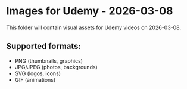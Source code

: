 # Images for Udemy - 2026-03-08

This folder will contain visual assets for Udemy videos on 2026-03-08.

## Supported formats:
- PNG (thumbnails, graphics)
- JPG/JPEG (photos, backgrounds)
- SVG (logos, icons)
- GIF (animations)

